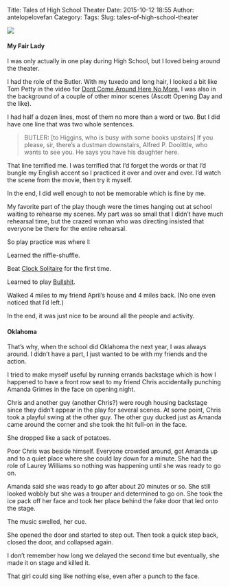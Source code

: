 Title: Tales of High School Theater
Date: 2015-10-12 18:55
Author: antelopelovefan
Category: 
Tags: 
Slug: tales-of-high-school-theater

<img src="https://cdn-images-1.medium.com/max/1200/1*XPOcNJJE2CH74y9HFNq5eQ.jpeg"  />

#### My Fair Lady

I was only actually in one play during High School, but I loved being around the theater.

I had the role of the Butler. With my tuxedo and long hair, I looked a bit like Tom Petty in the video for [Dont Come Around Here No More.](https://www.youtube.com/watch?v=h0JvF9vpqx8) I was also in the background of a couple of other minor scenes (Ascott Opening Day and the like).

I had half a dozen lines, most of them no more than a word or two. But I did have one line that was two whole sentences.

> BUTLER: [to Higgins, who is busy with some books upstairs] If you please, sir, there’s a dustman downstairs, Alfred P. Doolittle, who wants to see you. He says you have his daughter here.

That line terrified me. I was terrified that I’d forget the words or that I’d bungle my English accent so I practiced it over and over and over. I’d watch the scene from the movie, then try it myself.

In the end, I did well enough to not be memorable which is fine by me.

My favorite part of the play though were the times hanging out at school waiting to rehearse my scenes. My part was so small that I didn’t have much rehearsal time, but the crazed woman who was directing insisted that everyone be there for the entire rehearsal.

So play practice was where I:

Learned the riffle-shuffle.

Beat [Clock Solitaire](https://en.wikipedia.org/wiki/The_Clock_%28solitaire%29) for the first time.

Learned to play [Bullshit](https://en.wikipedia.org/wiki/Cheat_%28game%29).

Walked 4 miles to my friend April’s house and 4 miles back. (No one even noticed that I’d left.)

In the end, it was just nice to be around all the people and activity.

#### Oklahoma

That’s why, when the school did Oklahoma the next year, I was always around. I didn’t have a part, I just wanted to be with my friends and the action.

I tried to make myself useful by running errands backstage which is how I happened to have a front row seat to my friend Chris accidentally punching Amanda Grimes in the face on opening night.

Chris and another guy (another Chris?) were rough housing backstage since they didn’t appear in the play for several scenes. At some point, Chris took a playful swing at the other guy. The other guy ducked just as Amanda came around the corner and she took the hit full-on in the face.

She dropped like a sack of potatoes.

Poor Chris was beside himself. Everyone crowded around, got Amanda up and to a quiet place where she could lay down for a minute. She had the role of Laurey Williams so nothing was happening until she was ready to go on.

Amanda said she was ready to go after about 20 minutes or so. She still looked wobbly but she was a trouper and determined to go on. She took the ice pack off her face and took her place behind the fake door that led onto the stage.

The music swelled, her cue.

She opened the door and started to step out. Then took a quick step back, closed the door, and collapsed again.

I don’t remember how long we delayed the second time but eventually, she made it on stage and killed it.

That girl could sing like nothing else, even after a punch to the face.

